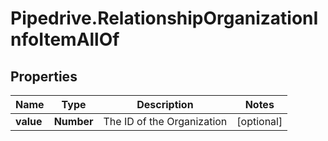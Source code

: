 # Pipedrive.RelationshipOrganizationInfoItemAllOf

## Properties

Name | Type | Description | Notes
------------ | ------------- | ------------- | -------------
**value** | **Number** | The ID of the Organization | [optional] 


